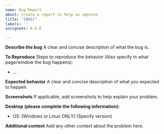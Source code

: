 ```yaml
---
name: Bug Report
about: Create a report to help us improve
title: "[BUG]"
labels: ''
assignees: A-G-D

---
```


**Describe the bug**
A clear and concise description of what the bug is.

**To Reproduce**
Steps to reproduce the behavior (Also specify in what page/window the bug happens):
- ...

**Expected behavior**
A clear and concise description of what you expected to happen.

**Screenshots**
If applicable, add screenshots to help explain your problem.

**Desktop (please complete the following information):**
 - OS: [Windows or Linux ONLY] (Specify version)

**Additional context**
Add any other context about the problem here.
